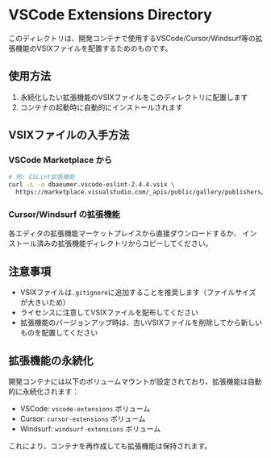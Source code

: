 # VSCode Extensions Directory

このディレクトリは、開発コンテナで使用するVSCode/Cursor/Windsurf等の拡張機能のVSIXファイルを配置するためのものです。

## 使用方法

1. 永続化したい拡張機能のVSIXファイルをこのディレクトリに配置します
2. コンテナの起動時に自動的にインストールされます

## VSIXファイルの入手方法

### VSCode Marketplace から
```bash
# 例: ESLint拡張機能
curl -L -o dbaeumer.vscode-eslint-2.4.4.vsix \
  https://marketplace.visualstudio.com/_apis/public/gallery/publishers/dbaeumer/vsextensions/vscode-eslint/2.4.4/vspackage
```

### Cursor/Windsurf の拡張機能
各エディタの拡張機能マーケットプレイスから直接ダウンロードするか、
インストール済みの拡張機能ディレクトリからコピーしてください。

## 注意事項

- VSIXファイルは`.gitignore`に追加することを推奨します（ファイルサイズが大きいため）
- ライセンスに注意してVSIXファイルを配布してください
- 拡張機能のバージョンアップ時は、古いVSIXファイルを削除してから新しいものを配置してください

## 拡張機能の永続化

開発コンテナには以下のボリュームマウントが設定されており、拡張機能は自動的に永続化されます：

- VSCode: `vscode-extensions` ボリューム
- Cursor: `cursor-extensions` ボリューム  
- Windsurf: `windsurf-extensions` ボリューム

これにより、コンテナを再作成しても拡張機能は保持されます。
